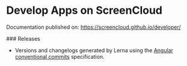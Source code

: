 # Develop Apps on ScreenCloud

Documentation published on: https://screencloud.github.io/developer/

### Releases

- Versions and changelogs generated by Lerna using the [Angular conventional commits](https://github.com/angular/angular/blob/master/CONTRIBUTING.md#commit) specification.
